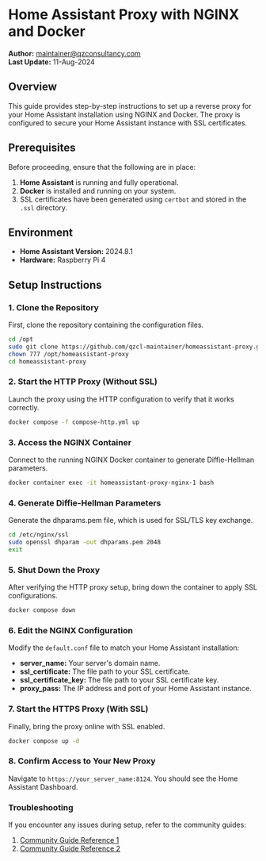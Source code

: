 # Home Assistant Proxy with NGINX and Docker

**Author:** maintainer@qzconsultancy.com  
**Last Update:** 11-Aug-2024

## Overview
This guide provides step-by-step instructions to set up a reverse proxy for your Home Assistant installation using NGINX and Docker. The proxy is configured to secure your Home Assistant instance with SSL certificates.

## Prerequisites
Before proceeding, ensure that the following are in place:
1. **Home Assistant** is running and fully operational.
2. **Docker** is installed and running on your system.
3. SSL certificates have been generated using `certbot` and stored in the `.ssl` directory.

## Environment
- **Home Assistant Version:** 2024.8.1
- **Hardware:** Raspberry Pi 4

## Setup Instructions

### 1. Clone the Repository
First, clone the repository containing the configuration files.
```bash
cd /opt
sudo git clone https://github.com/qzcl-maintainer/homeassistant-proxy.git
chown 777 /opt/homeassistant-proxy
cd homeassistant-proxy
```

### 2. Start the HTTP Proxy (Without SSL)
Launch the proxy using the HTTP configuration to verify that it works correctly.

```bash
docker compose -f compose-http.yml up
```

### 3. Access the NGINX Container
Connect to the running NGINX Docker container to generate Diffie-Hellman parameters.

```bash
docker container exec -it homeassistant-proxy-nginx-1 bash
```

### 4. Generate Diffie-Hellman Parameters
Generate the dhparams.pem file, which is used for SSL/TLS key exchange.

```bash
cd /etc/nginx/ssl
sudo openssl dhparam -out dhparams.pem 2048
exit
```

### 5. Shut Down the Proxy
After verifying the HTTP proxy setup, bring down the container to apply SSL configurations.

```bash
docker compose down
```

### 6. Edit the NGINX Configuration
Modify the `default.conf` file to match your Home Assistant installation:

- **server_name:** Your server's domain name.
- **ssl_certificate:** The file path to your SSL certificate.
- **ssl_certificate_key:** The file path to your SSL certificate key.
- **proxy_pass:** The IP address and port of your Home Assistant instance.

### 7. Start the HTTPS Proxy (With SSL)
Finally, bring the proxy online with SSL enabled.

```bash
docker compose up -d
```

### 8. Confirm Access to Your New Proxy
Navigate to `https://your_server_name:8124`. You should see the Home Assistant Dashboard.



### Troubleshooting
If you encounter any issues during setup, refer to the community guides:
1. [Community Guide Reference 1](https://community.home-assistant.io/t/reverse-proxy-using-nginx/196954)
2. [Community Guide Reference 2](https://community.home-assistant.io/t/home-assistant-with-nginx-reverse-proxy/628138/3)
